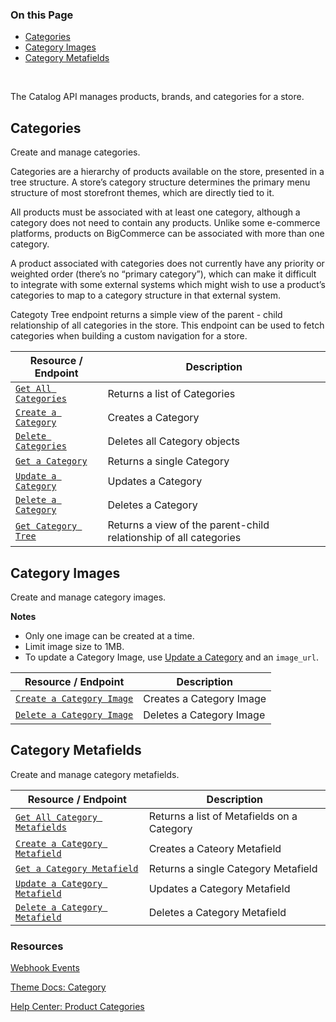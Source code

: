 <div class="otp" id="no-index">

### On this Page	
- [Categories](#categories)
- [Category Images](#category-images)
- [Category Metafields](#category-metafields)
	
</div>
<br>

The Catalog API manages products, brands, and categories for a store. 

## Categories

Create and manage categories.

Categories are a hierarchy of products available on the store, presented in a tree structure. A store’s category structure determines the primary menu structure of most storefront themes, which are directly tied to it.

All products must be associated with at least one category, although a category does not need to contain any products. Unlike some e-commerce platforms, products on BigCommerce can be associated with more than one category.

A product associated with categories does not currently have any priority or weighted order (there’s no “primary category”), which can make it difficult to integrate with some external systems which might wish to use a product’s categories to map to a category structure in that external system.

Categoty Tree endpoint returns a simple view of the parent - child relationship of all categories in the store. This endpoint can be used to fetch categories when building a custom navigation for a store. 

|Resource / Endpoint|Description|
|-|-|
|[`Get All Categories`](https://developer.bigcommerce.com/api-reference/catalog/catalog-api/category/getcategories)|Returns a list of Categories|
|[`Create a Category`](https://developer.bigcommerce.com/api-reference/catalog/catalog-api/category/createcategory)|Creates a Category|
|[`Delete Categories`](https://developer.bigcommerce.com/api-reference/catalog/catalog-api/category/deletecategories)|Deletes all Category objects|
|[`Get a Category`](https://developer.bigcommerce.com/api-reference/catalog/catalog-api/category/getcategorybyid)|Returns a single Category|
|[`Update a Category`](https://developer.bigcommerce.com/api-reference/catalog/catalog-api/category/updatecategory)|Updates a Category|
|[`Delete a Category`](https://developer.bigcommerce.com/api-reference/catalog/catalog-api/category/deletecategorybyid)|Deletes a Category|
|[`Get Category Tree`](https://developer.bigcommerce.com/api-reference/catalog/catalog-api/category/getcategorytree)|Returns a view of the parent-child relationship of all categories|

## Category Images

Create and manage category images.

**Notes**

* Only one image can be created at a time. 
* Limit image size to 1MB. 
* To update a Category Image, use [Update a Category](https://developer.bigcommerce.com/api-reference/catalog/catalog-api/category/updatecategory) and an `image_url`.

|Resource / Endpoint|Description|
|-|-|
|[`Create a Category Image`](https://developer.bigcommerce.com/api-reference/catalog/catalog-api/category-images/createcategoryimage)|Creates a Category Image|
|[`Delete a Category Image`](https://developer.bigcommerce.com/api-reference/catalog/catalog-api/category-images/deletecategoryimage)|Deletes a Category Image|

## Category Metafields

Create and manage category metafields. 

|Resource / Endpoint|Description|
|-|-|
|[`Get All Category Metafields`](https://developer.bigcommerce.com/api-reference/catalog/catalog-api/category-metafields/getcategorymetafieldsbycategoryid)|Returns a list of Metafields on a Category|
|[`Create a Category Metafield`](https://developer.bigcommerce.com/api-reference/catalog/catalog-api/category-metafields/createcategorymetafield)|Creates a Cateory Metafield|
|[`Get a Category Metafield`](https://developer.bigcommerce.com/api-reference/catalog/catalog-api/category-metafields/getcategorymetafieldbycategoryid)|Returns a single Category Metafield|
|[`Update a Category Metafield`](https://developer.bigcommerce.com/api-reference/catalog/catalog-api/category-metafields/updatecategorymetafield)|Updates a Category Metafield|
|[`Delete a Category Metafield`](https://developer.bigcommerce.com/api-reference/catalog/catalog-api/category-metafields/deletecategorymetafieldbyid)|Deletes a Category Metafield|

### Resources

[Webhook Events](https://developer.bigcommerce.com/api-docs/getting-started/webhooks/webhook-events#webhook-events_category)

[Theme Docs: Category](https://developer.bigcommerce.com/stencil-docs/reference-docs/other-objects-and-properties-overview#category)

[Help Center: Product Categories](https://support.bigcommerce.com/s/article/Product-Categories)